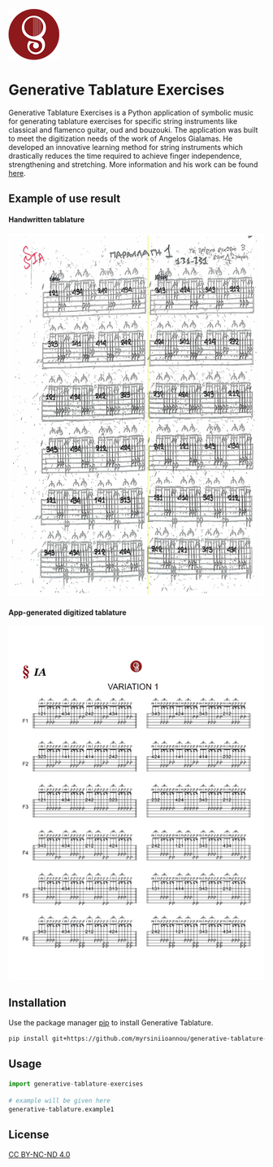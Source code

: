 ![Guitar Tecnica Logo](/img/guitartecnicalogo.png)

# Generative Tablature Exercises

Generative Tablature Exercises is a Python application of symbolic music for generating tablature exercises for specific string instruments like classical and flamenco guitar, oud and bouzouki. The application was built to meet the digitization needs of the work of Angelos Gialamas. He developed an innovative learning method for string instruments which drastically reduces the time required to achieve finger independence, strengthening and stretching. More information and his work can be found [here](https://guitartecnica.com/). 


## Example of use result
#### Handwritten tablature
![Handwritten Example](/img/handwrittenExampleTablature.jpg)
#### App-generated digitized tablature
![Digitized Tablature](/img/digitizedTablature.jpg)


## Installation

Use the package manager [pip](https://pip.pypa.io/en/stable/) to install Generative Tablature.

```bash
pip install git+https://github.com/myrsiniioannou/generative-tablature-exercises
```

## Usage

```python
import generative-tablature-exercises

# example will be given here
generative-tablature.example1

```


## License

[CC BY-NC-ND 4.0](https://creativecommons.org/licenses/by-nc-nd/4.0/)